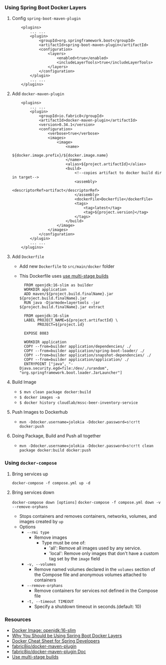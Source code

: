 
### Using Spring Boot Docker Layers

1.  Config ``` spring-boot-maven-plugin ```

    ```  
        <plugins>
            ... ...
            <plugin>
                <groupId>org.springframework.boot</groupId>
                <artifactId>spring-boot-maven-plugin</artifactId>
                <configuration>
                    <layers>
                        <enabled>true</enabled>
                        <includeLayerTools>true</includeLayerTools>
                    </layers>
                </configuration>
            </plugin>
            ... ...
        </plugins>
    ```

2.  Add ``` docker-maven-plugin ```

    ```  
        <plugins>
            ... ...
            <plugin>
                <groupId>io.fabric8</groupId>
                <artifactId>docker-maven-plugin</artifactId>
                <version>0.34.1</version>
                <configuration>
                    <verbose>true</verbose>
                    <images>
                        <image>
                            <name>
                                ${docker.image.prefix}/${docker.image.name}
                            </name>
                            <alias>${project.artifactId}</alias>
                            <build>
                                <!--copies artifact to docker build dir in target-->
                                <assembly>
                                    <descriptorRef>artifact</descriptorRef>
                                </assembly>
                                <dockerFile>Dockerfile</dockerFile>
                                <tags>
                                    <tag>latest</tag>
                                    <tag>${project.version}</tag>
                                </tags>
                            </build>
                        </image>
                    </images>
                </configuration>
            </plugin>
            ... ...
        </plugins>
    ```

3.  Add ``` Dockerfile ``` 

    - Add new ``` Dockerfile ``` to ``` src/main/docker ``` folder
    - This Dockerfile uses [use multi-stage builds](https://docs.docker.com/develop/develop-images/multistage-build/)
    
      ``` 
        FROM openjdk:16-slim as builder
        WORKDIR application
        ADD maven/${project.build.finalName}.jar ${project.build.finalName}.jar
        RUN java -Djarmode=layertools -jar ${project.build.finalName}.jar extract
        
        FROM openjdk:16-slim
        LABEL PROJECT_NAME=${project.artifactId} \
              PROJECT=${project.id}
        
        EXPOSE 8083
        
        WORKDIR application
        COPY --from=builder application/dependencies/ ./
        COPY --from=builder application/spring-boot-loader/ ./
        COPY --from=builder application/snapshot-dependencies/ ./
        COPY --from=builder application/application/ ./
        ENTRYPOINT ["java", "-Djava.security.egd=file:/dev/./urandom", "org.springframework.boot.loader.JarLauncher"]
      ```

4.  Build Image

    - ``` $ mvn clean package docker:build ```
    - ``` $ docker images -a ```
    - ``` $ docker history cloudlab/mssc-beer-inventory-service ```

5.  Push Images to Dockerhub

    - ``` mvn -Ddocker.username=jolokia -Ddocker.password=s!cr!t docker:push ```

6.  Doing Package, Build and Push all together

    - ``` mvn -Ddocker.username=jolokia -Ddocker.password=s!cr!t clean package docker:build docker:push ```


### Using ``` docker-compose ```

1.  Bring services up

    ``` docker-compose -f compose.yml up -d ```

2.  Bring services down

    ``` docker-compose down [options] ```
    ``` docker-compose -f compose.yml down -v --remove-orphans ```
    
      - Stops containers and removes containers, networks, volumes, and images
        created by `up`
      - Options
          - ``` --rmi type ```
            - Remove images
              - Type must be one of:
                  - 'all': Remove all images used by any service.
                  - 'local': Remove only images that don't have a custom tag 
                             set by the `image` field
          - ``` -v, --volumes ```
            - Remove named volumes declared in the ``` volumes ``` section of 
              the Compose file and anonymous volumes attached to containers 
          - ``` --remove-orphans ```
            - Remove containers for services not defined in the Compose file
          - ``` -t, --timeout TIMEOUT ``` 
            - Specify a shutdown timeout in seconds.(default: 10)


### Resources

- [Docker Image: openjdk:16-slim](https://hub.docker.com/layers/openjdk/library/openjdk/16-slim/images/sha256-ac208c5060f1866d76c415009f81ed5c70e68ebef5f6d9f8e355c3365a192667?context=explore)
- [Why You Should be Using Spring Boot Docker Layers](https://springframework.guru/why-you-should-be-using-spring-boot-docker-layers/)
- [Docker Cheat Sheet for Spring Developers](https://springframework.guru/docker-cheat-sheet-for-spring-devlopers/)
- [fabric8io/docker-maven-plugin](https://github.com/fabric8io/docker-maven-plugin)
- [fabric8io/docker-maven-plugin Doc](http://dmp.fabric8.io/)
- [Use multi-stage builds](https://docs.docker.com/develop/develop-images/multistage-build/)
